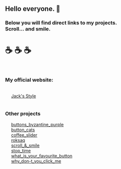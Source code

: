 </br>
<h2>Hello everyone.  &#128578;</h2> 
<h3>Below you will find direct links to my projects.</br>
Scroll... and smile.</h3>
<h1>&#9749; &#9749; &#9749;</h1></br>

<h3>My official website:</h3> </br>
&nbsp;&nbsp;&nbsp;&nbsp;&nbsp;<a href="https://jacks-style.github.io/jacks-style/">Jack's Style</a></br></br>

<h3>Other projects</h3>
&nbsp;&nbsp;&nbsp;&nbsp;&nbsp;<a href="https://jacks-style.github.io/buttons_byzantine_purple">buttons_byzantine_purple</a></br>
&nbsp;&nbsp;&nbsp;&nbsp;&nbsp;<a href="https://jacks-style.github.io/button_cats/">button_cats</a></br>
&nbsp;&nbsp;&nbsp;&nbsp;&nbsp;<a href="https://jacks-style.github.io/coffee_slider/">coffee_slider</a></br>
&nbsp;&nbsp;&nbsp;&nbsp;&nbsp;<a href="https://jacks-style.github.io/roksaq">roksaq</a></br>
&nbsp;&nbsp;&nbsp;&nbsp;&nbsp;<a href="https://jacks-style.github.io/scroll-smile/">scroll_&_smile</a></br>
&nbsp;&nbsp;&nbsp;&nbsp;&nbsp;<a href="https://jacks-style.github.io/stop_time/">stop_time</a></br> 
&nbsp;&nbsp;&nbsp;&nbsp;&nbsp;<a href="https://jacks-style.github.io/what_is_your_favourite_button/">what_is_your_favourite_button</a></br> 
&nbsp;&nbsp;&nbsp;&nbsp;&nbsp;<a href="https://jacks-style.github.io/why_don-t_you_click_me/">why_don-t_you_click_me</a></br> 
